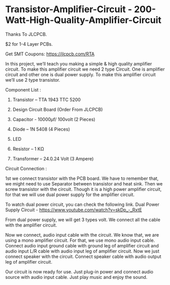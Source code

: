 # Transistor-Amplifier-Circuit - 200-Watt-High-Quality-Amplifier-Circuit


Thanks To JLCPCB.

$2 for 1-4 Layer PCBs.

Get SMT Coupons: https://jlcpcb.com/RTA



In this project, we’ll teach you making a simple & high quality amplifier circuit. To make this amplifier circuit we need 2 type Circuit.
One is amplifier circuit and other one is dual power supply. To make this amplifier circuit we’ll use 2 type transistor.


Component List : 

1. Transistor – TTA 1943
                TTC 5200
                
2. Design Circuit Board (Order From JLCPCB)

3. Capacitor - 10000µf/ 100volt (2 Pieces)

4. Diode – 1N 5408 (4 Pieces)

5. LED

6. Resistor – 1 KΩ

7. Transformer – 24.0.24 Volt (3 Ampere)


Circuit Connection :

1st we connect transistor with the PCB board. We have to remember that, we might need to use Separator between transistor and heat sink.
Then we screw transistor with the circuit. Though it is a high power amplifier circuit, for that we will use dual power supply for the amplifier circuit.


To watch dual power circuit, you can check the following link.
Dual Power Supply Circuit  - https://www.youtube.com/watch?v=skDp_-_RxtE


From dual power supply, we will get 3 types volt. We connect all the cable with the amplifier circuit.

Now we connect, audio input cable with the circuit. We know that, we are using a mono amplifier circuit. For that, we use mono audio input cable. Connect audio input ground cable with ground leg of amplifier circuit and audio input L/R cable with audio input leg of amplifier circuit.
Now we just connect speaker with the circuit. Connect speaker cable with audio output leg of amplifier circuit.


Our circuit is now ready for use. Just plug-in power and connect audio source with audio input cable.
Just play music and enjoy the sound.
